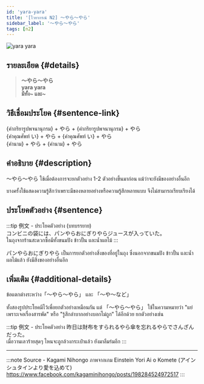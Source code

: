 ```yaml
---
id: 'yara-yara'
title: '[ไวยากรณ์ N2] 〜やら〜やら'
sidebar_label: '〜やら〜やら'
tags: [n2]
---
```


![yara yara](https://res.cloudinary.com/kagamiweb/image/upload/v1631627507/nihongo/grammar/n2/yara-yara.png)

## รายละเอียด {#details}

> **〜やら〜やら**  
> **yara yara**  
> **มีทั้ง~ และ~**

## วิธีเชื่อมประโยค {#sentence-link}

{คำกริยารูปพจนานุกรม} + やら + {คำกริยารูปพจนานุกรม} + やら  
{คำคุณศัพท์ い} + やら + {คำคุณศัพท์ い} + やら  
{คำนาม} + やら + {คำนาม} + やら

## คำอธิบาย {#description}

〜やら〜やら ใช้เมื่อต้องการจะยกตัวอย่าง 1-2 ตัวอย่างขึ้นมาก่อน แม้ว่าจะยังมีของอย่างอื่นอีก

บางครั้งใช้แสดงความรู้สึกว่าเพราะมีของหลายอย่างหรือความรู้สึกหลายแบบ จึงไม่สามารถเรียบเรียงได้

## ประโยคตัวอย่าง {#sentence}

:::tip 例文 - ประโยคตัวอย่าง
(บทบรรยาย)  
コンビニの袋には、パンやらおにぎりやらジュースが入っていた。  
ในถุงจากร้านสะดวกซื้อมีทั้งขนมปัง ข้าวปั้น และน้ำผลไม้
:::

パンやらおにぎりやら เป็นการยกตัวอย่างสิ่งของที่อยู่ในถุง ซึ่งนอกจากขนมปัง ข้าวปั้น และน้ำผลไม้แล้ว ยังมีสิ่งของอย่างอื่นอีก

## เพิ่มเติม {#additional-details}

ข้อแตกต่างระหว่าง「〜やら〜やら」 และ 「〜や〜など」

ทั้งสองรูปประโยคมีไว้เพื่อยกตัวอย่างเหมือนกัน แต่ 「〜やら〜やら」 ใช้ในความหมายว่า "แย่เพราะเจอเรื่องสารพัด" หรือ "รู้สึกลำบากอย่างบอกไม่ถูก" ได้อีกด้วย ยกตัวอย่างเช่น

:::tip 例文 - ประโยคตัวอย่าง
昨日は財布をすられるやら傘を忘れるやらでさんざんだった。  
เมื่อวานเลวร้ายสุดๆ ไหนจะถูกล้วงกระเป๋าแล้ว ยังมาลืมร่มอีก
:::

---
:::note Source - Kagami Nihongo
ภาพจากเกม Einstein Yori Ai o Komete (アインシュタインより愛を込めて)  
https://www.facebook.com/kagaminihongo/posts/198284524972517
:::